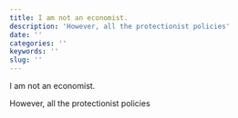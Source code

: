 ```yaml
---
title: I am not an economist.
description: 'However, all the protectionist policies'
date: ''
categories: ''
keywords: ''
slug: ''
---
```


I am not an economist. 

However, all the protectionist policies